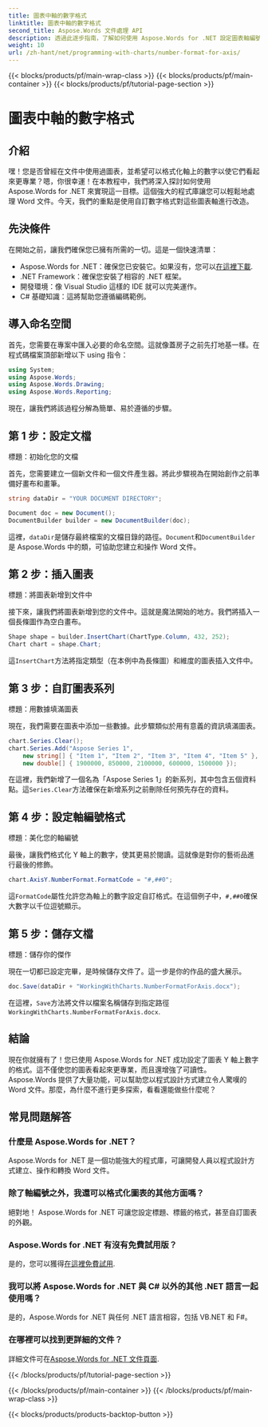 ```yaml
---
title: 圖表中軸的數字格式
linktitle: 圖表中軸的數字格式
second_title: Aspose.Words 文件處理 API
description: 透過此逐步指南，了解如何使用 Aspose.Words for .NET 設定圖表軸編號的格式。輕鬆增強文件的可讀性和專業性。
weight: 10
url: /zh-hant/net/programming-with-charts/number-format-for-axis/
---
```


{{< blocks/products/pf/main-wrap-class >}}
{{< blocks/products/pf/main-container >}}
{{< blocks/products/pf/tutorial-page-section >}}

# 圖表中軸的數字格式

## 介紹

嘿！您是否曾經在文件中使用過圖表，並希望可以格式化軸上的數字以使它們看起來更專業？嗯，你很幸運！在本教程中，我們將深入探討如何使用 Aspose.Words for .NET 來實現這一目標。這個強大的程式庫讓您可以輕鬆地處理 Word 文件。今天，我們的重點是使用自訂數字格式對這些圖表軸進行改造。

## 先決條件

在開始之前，讓我們確保您已擁有所需的一切。這是一個快速清單：

-  Aspose.Words for .NET：確保您已安裝它。如果沒有，您可以[在這裡下載](https://releases.aspose.com/words/net/).
- .NET Framework：確保您安裝了相容的 .NET 框架。
- 開發環境：像 Visual Studio 這樣的 IDE 就可以完美運作。
- C# 基礎知識：這將幫助您遵循編碼範例。

## 導入命名空間

首先，您需要在專案中匯入必要的命名空間。這就像蓋房子之前先打地基一樣。在程式碼檔案頂部新增以下 using 指令：

```csharp
using System;
using Aspose.Words;
using Aspose.Words.Drawing;
using Aspose.Words.Reporting;
```

現在，讓我們將該過程分解為簡單、易於遵循的步驟。

## 第 1 步：設定文檔

標題：初始化您的文檔

首先，您需要建立一個新文件和一個文件產生器。將此步驟視為在開始創作之前準備好畫布和畫筆。

```csharp
string dataDir = "YOUR DOCUMENT DIRECTORY";

Document doc = new Document();
DocumentBuilder builder = new DocumentBuilder(doc);
```

這裡，`dataDir`是儲存最終檔案的文檔目錄的路徑。`Document`和`DocumentBuilder`是 Aspose.Words 中的類，可協助您建立和操作 Word 文件。

## 第 2 步：插入圖表

標題：將圖表新增到文件中

接下來，讓我們將圖表新增到您的文件中。這就是魔法開始的地方。我們將插入一個長條圖作為空白畫布。

```csharp
Shape shape = builder.InsertChart(ChartType.Column, 432, 252);
Chart chart = shape.Chart;
```

這`InsertChart`方法將指定類型（在本例中為長條圖）和維度的圖表插入文件中。

## 第 3 步：自訂圖表系列

標題：用數據填滿圖表

現在，我們需要在圖表中添加一些數據。此步驟類似於用有意義的資訊填滿圖表。

```csharp
chart.Series.Clear();
chart.Series.Add("Aspose Series 1",
    new string[] { "Item 1", "Item 2", "Item 3", "Item 4", "Item 5" },
    new double[] { 1900000, 850000, 2100000, 600000, 1500000 });
```

在這裡，我們新增了一個名為「Aspose Series 1」的新系列，其中包含五個資料點。這`Series.Clear`方法確保在新增系列之前刪除任何預先存在的資料。

## 第 4 步：設定軸編號格式

標題：美化您的軸編號

最後，讓我們格式化 Y 軸上的數字，使其更易於閱讀。這就像是對你的藝術品進行最後的修飾。

```csharp
chart.AxisY.NumberFormat.FormatCode = "#,##0";
```

這`FormatCode`屬性允許您為軸上的數字設定自訂格式。在這個例子中，`#,##0`確保大數字以千位逗號顯示。

## 第 5 步：儲存文檔

標題：儲存你的傑作

現在一切都已設定完畢，是時候儲存文件了。這一步是你的作品的盛大展示。

```csharp
doc.Save(dataDir + "WorkingWithCharts.NumberFormatForAxis.docx");
```

在這裡，`Save`方法將文件以檔案名稱儲存到指定路徑`WorkingWithCharts.NumberFormatForAxis.docx`.

## 結論

現在你就擁有了！您已使用 Aspose.Words for .NET 成功設定了圖表 Y 軸上數字的格式。這不僅使您的圖表看起來更專業，而且還增強了可讀性。 Aspose.Words 提供了大量功能，可以幫助您以程式設計方式建立令人驚嘆的 Word 文件。那麼，為什麼不進行更多探索，看看還能做些什麼呢？

## 常見問題解答

### 什麼是 Aspose.Words for .NET？
Aspose.Words for .NET 是一個功能強大的程式庫，可讓開發人員以程式設計方式建立、操作和轉換 Word 文件。

### 除了軸編號之外，我還可以格式化圖表的其他方面嗎？
絕對地！ Aspose.Words for .NET 可讓您設定標題、標籤的格式，甚至自訂圖表的外觀。

### Aspose.Words for .NET 有沒有免費試用版？
是的，您可以獲得[在這裡免費試用](https://releases.aspose.com/).

### 我可以將 Aspose.Words for .NET 與 C# 以外的其他 .NET 語言一起使用嗎？
是的，Aspose.Words for .NET 與任何 .NET 語言相容，包括 VB.NET 和 F#。

### 在哪裡可以找到更詳細的文件？
詳細文件可在[Aspose.Words for .NET 文件頁面](https://reference.aspose.com/words/net/).

{{< /blocks/products/pf/tutorial-page-section >}}

{{< /blocks/products/pf/main-container >}}
{{< /blocks/products/pf/main-wrap-class >}}

{{< blocks/products/products-backtop-button >}}
